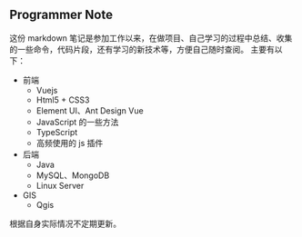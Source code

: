 ## Programmer Note

这份 markdown 笔记是参加工作以来，在做项目、自己学习的过程中总结、收集的一些命令，代码片段，还有学习的新技术等，方便自己随时查阅。
主要有以下：

-   前端
    -   Vuejs
    -   Html5 + CSS3
    -   Element UI、Ant Design Vue
    -   JavaScript 的一些方法
    -   TypeScript
    -   高频使用的 js 插件
-   后端
    -   Java
    -   MySQL、MongoDB
    -   Linux Server
-   GIS
    -   Qgis

根据自身实际情况不定期更新。
